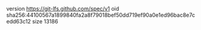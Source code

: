 version https://git-lfs.github.com/spec/v1
oid sha256:44100567a1899840fa2a8f79018bef50dd719ef90a0e1ed96bac8e7cedd63c12
size 13186
